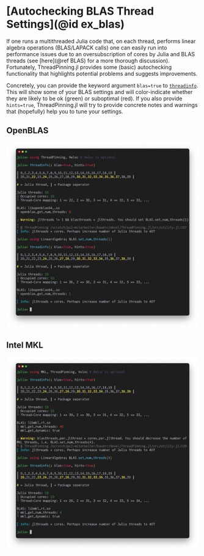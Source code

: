 # [Autochecking BLAS Thread Settings](@id ex_blas)

If one runs a multithreaded Julia code that, on each thread, performs linear algebra operations (BLAS/LAPACK calls) one can easily run into performance issues due to an oversubscription of cores by Julia and BLAS threads (see [here](@ref BLAS) for a more thorough discussion). Fortunately, ThreadPinning.jl provides some (basic) autochecking functionality that highlights potential problems and suggests improvements.

Concretely, you can provide the keyword argument `blas=true` to [`threadinfo`](@ref). This will show some of your BLAS settings and will color-indicate whether they are likely to be ok (green) or suboptimal (red). If you also provide `hints=true`, ThreadPinning.jl will try to provide concrete notes and warnings that (hopefully) help you to tune your settings.

## OpenBLAS

![openblas](openblas.png)

## Intel MKL

![mkl](mkl.png)